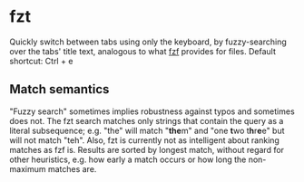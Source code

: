 # fzt

Quickly switch between tabs using only the keyboard, by fuzzy-searching over the tabs' title text, analogous to what [fzf](https://github.com/junegunn/fzf) provides for files.
Default shortcut: Ctrl + e

## Match semantics
"Fuzzy search" sometimes implies robustness against typos and sometimes does not.
The fzt search matches only strings that contain the query as a literal subsequence; e.g. "the" will match "**the**m" and "one **t**wo t**h**r**e**e" but will not match "teh". 
Also, fzt is currently not as intelligent about ranking matches as fzf is.
Results are sorted by longest match, without regard for other heuristics, e.g. how early a match occurs or how long the non-maximum matches are.
